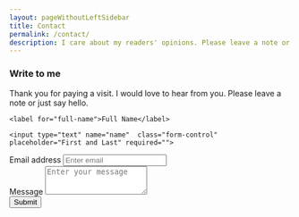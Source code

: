 ```yaml
---
layout: pageWithoutLeftSidebar
title: Contact
permalink: /contact/
description: I care about my readers' opinions. Please leave a note or just say hello.
---
```


### Write to me
Thank you for paying a  visit. I would love to hear from you. Please leave a note or just say hello.

<form accept-charset="utf-8" action="https://formspree.io/f/mwkyppdk" method="POST">
    <div class="form-group">

    <label for="full-name">Full Name</label>

    <input type="text" name="name"  class="form-control" placeholder="First and Last" required="">

  </div>

  <div class="form-group">
    <label for="email">Email address</label>
    <input type="email" name="_replyto" class="form-control" placeholder="Enter email">
  </div>

  <div class="form-group">
    <label for="message">Message</label>
    <textarea class="form-control" name="content" id="" rows="3" placeholder="Enter your message"></textarea>
  </div>

  <input type="hidden" name="_next" value="{{site.url}}{{page.url}}">
  <input type="hidden" name="_subject" value="New Contact Form Submission">
  <input type="text" name="_gotcha" style="display:none">
  <button type="submit" class="btn btn-success">Submit</button>
</form>

<br>
<br>


<!-- {% highlight html %}

This form starts working once you update your email in configuration. Delete this line in the contact page found in the path _pages/contact.md

{% endhighlight %} -->
